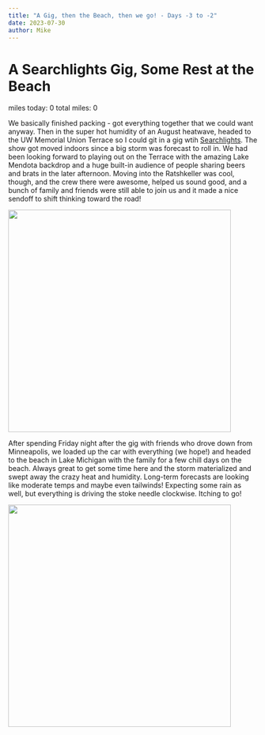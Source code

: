 ```yaml
---
title: "A Gig, then the Beach, then we go! - Days -3 to -2"
date: 2023-07-30
author: Mike
---
```

# A Searchlights Gig, Some Rest at the Beach
miles today: 0 total miles: 0  

We basically finished packing - got everything together that we could want anyway. Then in the super hot humidity of an August heatwave, headed to the UW Memorial Union Terrace so I could git in a gig wtih [Searchlights](https://www.searchlightsmusic.com). The show got moved indoors since a big storm was forecast to roll in. We had been looking forward to playing out on the Terrace with the amazing Lake Mendota backdrop and a huge built-in audience of people sharing beers and brats in the later afternoon. Moving into the Ratshkeller was cool, though, and the crew there were awesome, helped us sound good, and a bunch of family and friends were still able to join us and it made a nice sendoff to shift thinking toward the road!

<img src="../../../assets/images/gig.jpg" width=450>

After spending Friday night after the gig with friends who drove down from Minneapolis, we loaded up the car with everything (we hope!) and headed to the beach in Lake Michigan with the family for a few chill days on the beach. Always great to get some time here and the storm materialized and swept away the crazy heat and humidity. Long-term forecasts are looking like moderate temps and maybe even tailwinds! Expecting some rain as well, but everything is driving the stoke needle clockwise. Itching to go!


<img src="../../../assets/images/beach.jpg" width=450>

<script src="https://giscus.app/client.js"
        data-repo="mnfienen/talulat"
        data-repo-id="R_kgDOJ7VzDA"
        data-category="Comments"
        data-category-id="DIC_kwDOJ7VzDM4CX6LC"
        data-mapping="url"
        data-strict="0"
        data-reactions-enabled="1"
        data-emit-metadata="0"
        data-input-position="top"
        data-theme="preferred_color_scheme"
        data-lang="en"
        crossorigin="anonymous"
        async>
</script>
